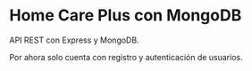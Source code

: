 # Home Care Plus con MongoDB
API REST con Express y MongoDB.

Por ahora solo cuenta con registro y autenticación de usuarios.
